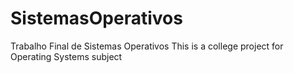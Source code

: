 # SistemasOperativos
Trabalho Final de Sistemas Operativos
This is a college project for Operating Systems subject
